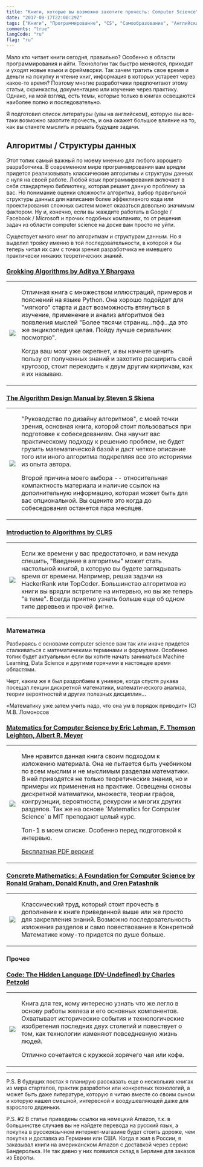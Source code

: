 ```yaml
---
title: "Книги, которые вы возможно захотите прочесть: Computer Science"
date: "2017-08-17T22:00:29Z"
tags: ["Книги", "Программирование", "CS", "Самообразование", "Английский"]
comments: "true"
langCode: "ru"
flag: "ru"
---
```


Мало кто читает книги сегодня, правильно? Особенно в области программирования и айти. Технологии
так быстро меняются, приходят и уходят новые языки и фреймворки. Так зачем тратить свое время и 
деньги на покупку и чтение книг, информация в которых устареет через какое-то время?
Поэтому многие разработчики предпочитают этому статьи, скринкасты, документацию или изучение
через практику. Однако, на мой взгляд, есть темы, которые только в книгах освещаются наиболее
полно и последовательно.

Я подготовил список литературы (увы на английском), которую вы все-таки возможно захотите прочесть,
и она окажет большое влияние на то, как вы станете мыслить и решать будущие задачи.

<!--more-->

## Алгоритмы / Структуры данных

Этот топик самый важный по моему мнению для любого хорошего разработчика. В современном мире
программирования вам врядли придется реализовывать классические алгоритмы и структуры данных с нуля
на своей работе. Любой язык программирования включает в себя стандартную библиотеку, которая решает
данную проблему за вас. Но понимание оценки сложности алгоритма, выбор правильной структуры 
данных для написания более эффективного кода или проектирования сложных систем может оказаться
довольно значимым фактором. Ну и, конечно, если вы жаждите работать в Google / Facebook / Microsoft
и прочих подобных компаниях, то от решения задач из области computer science на доске вам просто
не уйти.

Существует много книг по алгоритмам и структурам данным. Но я выделил тройку именно в той
последовательности, в которой я бы теперь читал их сам с точки зрения разработчика не имевшего
практически никаких теоретических знаний.

<h3><a href="http://amzn.to/2i74dUR" target="_blank">Grokking Algorithms by Aditya Y Bhargava</a></h3>

<table>
    <tr>
        <td><img border="0" src="//ws-eu.amazon-adsystem.com/widgets/q?_encoding=UTF8&ASIN=1617292230&Format=_SL250_&ID=AsinImage&MarketPlace=DE&ServiceVersion=20070822&WS=1&tag=akrisanov-21" ></td>
        <td>
            <p>Отличная книга с множеством иллюстраций, примеров и пояснений на языке Python. Она хорошо подойдет
            для "мягкого" старта и даст возможность втянуться в изучение, применение и анализ алгоритмов без
            появления мыслей "Более тясячи страниц...пфф...да это же энциклопедия целая.
            Пойду лучше сериальчик посмотрю".</p>
            <p> Когда ваш мозг уже окрепнет, и вы начнете ценить пользу от полученных знаний и
            захотите расширить свой кругозор, стоит переходить к двум другим кирпичам, как я их называю.</p>
        </td>
    </tr>
</table>

<h3><a href="http://amzn.to/2i6ZKBw" target="_blank">The Algorithm Design Manual by Steven S Skiena</a></h3>

<table>
    <tr>
        <td><img border="0" src="//ws-eu.amazon-adsystem.com/widgets/q?_encoding=UTF8&ASIN=1848000693&Format=_SL250_&ID=AsinImage&MarketPlace=DE&ServiceVersion=20070822&WS=1&tag=akrisanov-21" ></td>
        <td>
            <p>"Руководство по дизайну алгоритмов", с моей точки зрения, основная книга, которой стоит
             пользоваться при подготовке к собеседованиям. Она научит вас практическому подходу к
             решению проблем, не будет грузить математической базой и даст четкое описание того или
             иного алгоритма подкрепляя все это историями из опыта автора.</p>
             <p>Второй причина моего выбора -- относительная компактность материала и наличие
             ссылок на дополнительную информацию, которая может быть для вас опциональной.
             Вы оцените это когда до собеседования останется пара месяцев.</p>
        </td>
    </tr>
</table>

<h3><a href="http://amzn.to/2wRu5rp" target="_blank">Introduction to Algorithms by CLRS</a></h3>

<table>
    <tr>
        <td><img border="0" src="//ws-eu.amazon-adsystem.com/widgets/q?_encoding=UTF8&ASIN=B008EU3NQ6&Format=_SL250_&ID=AsinImage&MarketPlace=DE&ServiceVersion=20070822&WS=1&tag=akrisanov-21" ></td>
        <td>
            <p>Если же времени у вас предостаточно, и вам некуда спешить, "Введение в алгоритмы"
            может стать настольной книгой, в которую вы будете заглядывать время от времени.
            Например, решая задачи на HackerRank или TopCoder. Большинство алгоритмов из книги вы
            врядли встретите на интервью, но вы же теперь "в теме". Всегда приятно узнать больше
            еще об одном типе деревьев и прочей фигне.</p>
        </td>
    </tr>
</table>

### Математика

Разбираясь с основами computer science вам так или иначе придется сталкиваться с математичекими
терминами и формулами. Особенно топик будет актуальным если вы хотите начать заниматься
Machine Learning, Data Science и другими горячими в настоящее время областями.

Черт, каким же я был раздолбаем в универе, когда спустя рукава посещал лекции дискретной математики,
математического анализа, теории вероятностей и других полезных дисциплин...

«Математику уже затем учить надо, что она ум в порядок приводит» (С) М.В. Ломоносов

<h3><a href="http://amzn.to/2wcK06j" target="_blank">Matematics for Computer Science by Eric Lehman, F. Thomson Leighton, Albert R. Meyer</a></h3>

<table>
    <tr>
        <td><img border="0" src="//ws-eu.amazon-adsystem.com/widgets/q?_encoding=UTF8&ASIN=9888407066&Format=_SL250_&ID=AsinImage&MarketPlace=DE&ServiceVersion=20070822&WS=1&tag=akrisanov-21" ></td>
        <td>
            <p>Мне нравится данная книга своим подходом к изложению материала. Она не пытается быть
            учебником по всем мыслим и не мыслимым разделам математики. В ней приводятся не
            только теоретические знания, но и примеры их применения на практике. Освещены основы
            дискретной математики, множеств, теории графов, конгруэнции, вероятности, рекурсии
            и многих других разделов. Так же на основе `Matematics for Computer Science` в MIT
            преподают целый курс.</p>
            <p>Топ-1 в моем списке. Особенно перед подготовкой к интервью.</p>
            <p><a href="https://ocw.mit.edu/courses/electrical-engineering-and-computer-science/6-042j-mathematics-for-computer-science-fall-2010/readings/MIT6_042JF10_notes.pdf" target="_blanl">Бесплатная PDF версия!</a></p>
        </td>
    </tr>
</table>

<h3><a href="http://amzn.to/2vFUVEb" target="_blank">Concrete Mathematics: A Foundation for Computer Science by Ronald Graham, Donald Knuth, and Oren Patashnik</a></h3>

<table>
    <tr>
        <td><img border="0" src="//ws-eu.amazon-adsystem.com/widgets/q?_encoding=UTF8&ASIN=0201558025&Format=_SL250_&ID=AsinImage&MarketPlace=DE&ServiceVersion=20070822&WS=1&tag=akrisanov-21" ></td>
        <td>
            <p>Классический труд, который стоит прочесть в дополнение к книге приведенной выше
            или же просто для закрепления знаний. Возможно последовательность изложения разделов
            и само повествование в Конкретной Математике кому-то придется по душе больше.</p>
        </td>
    </tr>
</table>

### Прочее

<h3><a href="http://amzn.to/2wcNshu" target="_blank">Code: The Hidden Language (DV-Undefined) by Charles Petzold</a></h3>

<table>
    <tr>
        <td><img border="0" src="//ws-eu.amazon-adsystem.com/widgets/q?_encoding=UTF8&ASIN=0735611319&Format=_SL250_&ID=AsinImage&MarketPlace=DE&ServiceVersion=20070822&WS=1&tag=akrisanov-21" ></td>
        <td>
            <p>Книга для тех, кому интересно узнать что же легло в основу работы железа и его основных компонентов.
            Охватывает исторические события и технологические изобретения последних двух столетий
            и повествует о том, как технологии изменяют повседневную жизнь людей.</p>
            <p>Отлично сочетается с кружкой хорячего чая или кофе.</p>
        </td>
    </tr>
</table>

---

P.S. В будущих постах я планирую рассказать еще о нескольких книгах из мира стартапов, практик
разработки или конкретных технологий, а может быть даже литературе, которую я читаю вместе со своим
сыном и которую нашел смешной, интересной и воодушевляющей даже для взрослого дяденьки.

P.S. #2 В статье приведены ссылки на немецкий Amazon, т.к. в большинстве случаев вы не найдете
перевода на русский язык, а покупка в русскоязычном интернет-магазине будет стоить дороже, чем
покупка и доставка из Германии или США. Когда я жил в России, я заказывал книги на американском
Amazon с доставкой через сервис Бандеролька. Не так давно у них появился склад в Берлине для
заказов из Европы.